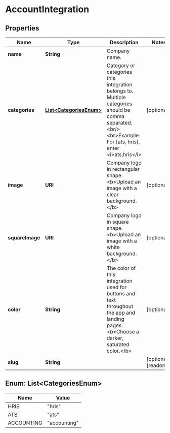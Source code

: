 

# AccountIntegration


## Properties

Name | Type | Description | Notes
------------ | ------------- | ------------- | -------------
**name** | **String** | Company name. | 
**categories** | [**List&lt;CategoriesEnum&gt;**](#List&lt;CategoriesEnum&gt;) | Category or categories this integration belongs to. Multiple categories should be comma separated.&lt;br/&gt;&lt;br&gt;Example: For [ats, hris], enter &lt;i&gt;ats,hris&lt;/i&gt; |  [optional]
**image** | **URI** | Company logo in rectangular shape. &lt;b&gt;Upload an image with a clear background.&lt;/b&gt; |  [optional]
**squareImage** | **URI** | Company logo in square shape. &lt;b&gt;Upload an image with a white background.&lt;/b&gt; |  [optional]
**color** | **String** | The color of this integration used for buttons and text throughout the app and landing pages. &lt;b&gt;Choose a darker, saturated color.&lt;/b&gt; |  [optional]
**slug** | **String** |  |  [optional] [readonly]



## Enum: List&lt;CategoriesEnum&gt;

Name | Value
---- | -----
HRIS | &quot;hris&quot;
ATS | &quot;ats&quot;
ACCOUNTING | &quot;accounting&quot;



